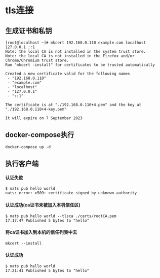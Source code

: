 # tls连接

## 生成证书和私钥
```azure
[root@localhost ~]# mkcert 192.168.0.110 example.com localhost 127.0.0.1 ::1
Note: the local CA is not installed in the system trust store.
Note: the local CA is not installed in the Firefox and/or Chrome/Chromium trust store.
Run "mkcert -install" for certificates to be trusted automatically 

Created a new certificate valid for the following names
 - "192.168.0.110"
 - "example.com"
 - "localhost"
 - "127.0.0.1"
 - "::1"

The certificate is at "./192.168.0.110+4.pem" and the key at "./192.168.0.110+4-key.pem"

It will expire on 7 September 2023
```

## docker-compose执行
```azure
docker-compose up -d
```

## 执行客户端

#### 认证失败
```azure
$ nats pub hello world
nats: error: x509: certificate signed by unknown authority
```

#### 认证成功(ca证书未被加入本机信任区)
```azure
$ nats pub hello world --tlsca ./certs/rootCA.pem
17:17:47 Published 5 bytes to "hello"
```

#### 将ca证书加入到本机的信任列表中去
```azure
mkcert --install
```

#### 认证成功
```azure
$ nats pub hello world 
17:21:41 Published 5 bytes to "hello"
```